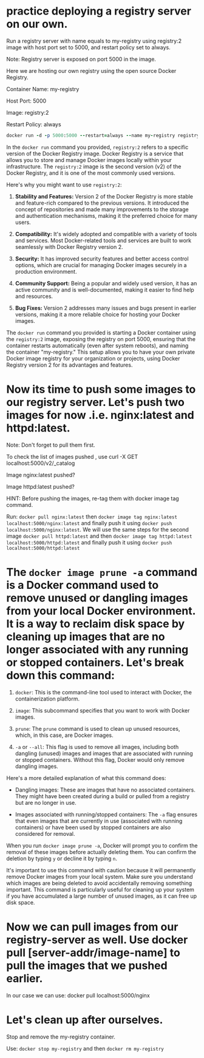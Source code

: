 # practice deploying a registry server on our own.
Run a registry server with name equals to my-registry using registry:2 image with host port set to 5000, and restart policy set to always.

Note: Registry server is exposed on port 5000 in the image.


Here we are hosting our own registry using the open source Docker Registry.

Container Name: my-registry

Host Port: 5000

Image: registry:2

Restart Policy: always

```ruby
docker run -d -p 5000:5000 --restart=always --name my-registry registry:2
```
In the `docker run` command you provided, `registry:2` refers to a specific version of the Docker Registry image. Docker Registry is a service that allows you to store and manage Docker images locally within your infrastructure. The `registry:2` image is the second version (v2) of the Docker Registry, and it is one of the most commonly used versions.

Here's why you might want to use `registry:2`:

1. **Stability and Features:** Version 2 of the Docker Registry is more stable and feature-rich compared to the previous versions. It introduced the concept of repositories and made many improvements to the storage and authentication mechanisms, making it the preferred choice for many users.

2. **Compatibility:** It's widely adopted and compatible with a variety of tools and services. Most Docker-related tools and services are built to work seamlessly with Docker Registry version 2.

3. **Security:** It has improved security features and better access control options, which are crucial for managing Docker images securely in a production environment.

4. **Community Support:** Being a popular and widely used version, it has an active community and is well-documented, making it easier to find help and resources.

5. **Bug Fixes:** Version 2 addresses many issues and bugs present in earlier versions, making it a more reliable choice for hosting your Docker images.

The `docker run` command you provided is starting a Docker container using the `registry:2` image, exposing the registry on port 5000, ensuring that the container restarts automatically (even after system reboots), and naming the container "my-registry." This setup allows you to have your own private Docker image registry for your organization or projects, using Docker Registry version 2 for its advantages and features.



# Now its time to push some images to our registry server. Let's push two images for now .i.e. nginx:latest and httpd:latest.


Note: Don't forget to pull them first.

To check the list of images pushed , use curl -X GET localhost:5000/v2/_catalog


Image nginx:latest pushed?

Image httpd:latest pushed?



HINT: Before pushing the images, re-tag them with docker image tag command.



Run: `docker pull nginx:latest` then `docker image tag nginx:latest localhost:5000/nginx:latest` and finally push it using `docker push localhost:5000/nginx:latest`.
We will use the same steps for the second image `docker pull httpd:latest` and then `docker image tag httpd:latest localhost:5000/httpd:latest` and finally push it using `docker push localhost:5000/httpd:latest`



# The `docker image prune -a` command is a Docker command used to remove unused or dangling images from your local Docker environment. It is a way to reclaim disk space by cleaning up images that are no longer associated with any running or stopped containers. Let's break down this command:

1. `docker`: This is the command-line tool used to interact with Docker, the containerization platform.

2. `image`: This subcommand specifies that you want to work with Docker images.

3. `prune`: The `prune` command is used to clean up unused resources, which, in this case, are Docker images.

4. `-a` or `--all`: This flag is used to remove all images, including both dangling (unused) images and images that are associated with running or stopped containers. Without this flag, Docker would only remove dangling images.

Here's a more detailed explanation of what this command does:

- Dangling images: These are images that have no associated containers. They might have been created during a build or pulled from a registry but are no longer in use.

- Images associated with running/stopped containers: The `-a` flag ensures that even images that are currently in use (associated with running containers) or have been used by stopped containers are also considered for removal.

When you run `docker image prune -a`, Docker will prompt you to confirm the removal of these images before actually deleting them. You can confirm the deletion by typing `y` or decline it by typing `n`.

It's important to use this command with caution because it will permanently remove Docker images from your local system. Make sure you understand which images are being deleted to avoid accidentally removing something important. This command is particularly useful for cleaning up your system if you have accumulated a large number of unused images, as it can free up disk space.




# Now we can pull images from our registry-server as well. Use docker pull [server-addr/image-name] to pull the images that we pushed earlier.


In our case we can use: docker pull localhost:5000/nginx

# Let's clean up after ourselves.
Stop and remove the my-registry container.

Use: `docker stop my-registry` and then `docker rm my-registry`

